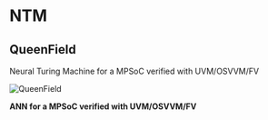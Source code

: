 # NTM
## QueenField
Neural Turing Machine for a MPSoC verified with UVM/OSVVM/FV

![QueenField](../main/icon.jpg)

**ANN for a MPSoC verified with UVM/OSVVM/FV**
